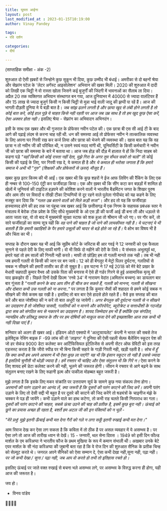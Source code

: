 ```yaml
---
title: घूमता आईना
layout: post
last_modified_at : 2023-01-15T10:19:00
author: Vinay Pandey

tags:
- रवि दर्शन

categories:
- दीर्घ

---
```


(साप्ताहिक समीक्षा - अंक -2)

शुरुआत दो ऐसी ख़बरों से जिन्होने कुछ सुकून भी दिया, कुछ उम्मीद भी बंधाई। अमरीका से दो बहनों श्रेया और सेफ़्रांन पटेल के 'लेटर अगेंस्ट आइसोलेशन' अभियान की खबर मिली। 2020 की शुरुआत में दादी को लिखी एक चिट्ठी ने वो रास्ता खोला जिसने कई बुजुर्गों की जिंदगी में भावनाओं का सैलाब ला दिया। अप्रैल 20 तक व्यक्तिगत अभियान संस्थागत बन गया, आज दुनियाभर में 40000 से ज्यादा वालंटियर हैं और 15 लाख से ज्यादा बुजुर्ग किसी न किसी चिट्ठी से मुन्ना भाई वाली जादू की झप्पी पा रहें हैं। आज की भागती दौड़ती दुनिया मे ये बड़ी बात है। *जब सांझ ढलने लगती है और छाया खुद से लंबी होने लगती है तो कोई बात करे, कोई हाल पूछे ये चाहत किसे नही रहती पर आज जब उम्र साथ है तो हम खुद कुछ ऐसा करें, ऐसा अक्सर होता नही।* इसलिए श्रेया - सेफ़्रांन का अभिवादन अभिनदंन।

इसी के साथ एक खबर और थी गुजरात के प्रोफेसर नवीन पटेल की। एक छात्रा बी एस सी आई टी के बाद आगे की पढ़ाई लंदम से करना चाह रही थी. धन की समस्या आई तो प्रोफेसर नवीन ने तात्कालिक व्यवस्था के लिए अपना घर गिरवी रख कर कर्ज लिया और छात्रा को भेजने की व्यवस्था की। खास बात यह कि वह छात्रा न तो नवीन जी की परिचित थी, न उसने स्वयं मदद मांगी थी, यूनिवर्सिटी के किसी कर्मचारी ने नवीन जी को छात्रा की समस्या के बारे में बताया था।  आज जब होड़ की दौड़ में हालात ये हों कि निदा साहब को कहना पड़े _"यहाँ किसी को कोई रास्ता नहीं देता, मुझे गिरा के अगर तुम सँभल सको तो चलो"_ तो कोई किसी की पढ़ाई के लिए, घर गिरवी रख दे, ये कमाल ही है और *ये कमाल ही भरोसा जगाता हैं कि हमारे समाज मे अभी भी "गुरु" (शिक्षकों और प्रोफेसरों  से ऊपर) मौजूद हैं।*

खबर कुछ इतर किस्म की भी आईं। एक खबर थी कि कुछ शहरों ने ईज आफ लिविंग की रैंकिंग के लिए एक ही नम्बर से 100-150 एंट्री कर फर्जीवाड़ा किया। एक और ख़बर थी कि सींग कटा कर बछड़ों में शामिल हो खेलों में जूनियर्स की टाइटिल हड़पने की कोशिश करने वालों ने भारतीय बैडमिंटन जगत के शिखर पुरुष और आम तौर पर विवादों व तीखी टीका टिप्पणियों से दूर रहने वाले पुलेला गोपीचंद को यह कहने के लिए मजबूर कर दिया कि _"गलत उम्र बताने वालों को मिले कड़ी सजा"_। और हद तो यह कि फर्जीवाड़ा हास्यास्पद होने की हद तक जा पंहुचा जब खबर आई कि छत्तीसगढ़ में एक निगम के सहायक प्रबंधक स्तर ने मंत्रालय में बेरोक टोक प्रवेश के लिए सीधे मुख्यमंत्री के ओ एस ड़ी की फर्जी आई डी बना ली और धड़ल्ले से आता जाता रहा, वो तो बाद में मुख्यमंत्री सुरक्षा स्टाफ को शक हुआ तो श्रीमान जी धरे गए। पर गौर करें, तो सारे फर्जीवाड़ों का साम्य सूत्र यही कि *वह पाने की चाहत है जो पाने की लायकीयत नही है। ये घटनाएं ये भी बताती हैं कि हमारी ख्वाहिशों के पैर हमारे उसूलों की चादर से बड़े होते जा रहे हैं।* ये क्षोभ का विषय भी है और चिंता का भी।

सप्ताह के दौरान खबर यह भी आई कि सुप्रीम कोर्ट के जस्टिस बी आर गवई ने 12 जनवरी को एक फैसला सुनाने से पहले देरी के लिए माफी मांगी। वो भी सिर्फ दो महीने की देरी के लिये। ये संभवतः अभूतपूर्व था, हमारे यहां तो हम सालों की गिनती नही करते। माफी तो छोड़िए हम तो गलती मानते तक नही। तब भी नही जब हमारी गलती से किसी की जान पर बन जाये। 12 को ही बेंगलूर में मेट्रो पिलर दुर्घटना, गलतियों से सबक न सीखने की हमारी तासीर का ही तो सुबूत है।  इस घटना ने 17 मई 2018 को मेरे बेटे प्रखर के मेधावी सहपाठी कुमार वैभव औ उसके पिता की बनारस में ऐसे ही गर्डर गिरने से हुई असामायिक मृत्यु की याद झकझोर दी। पिछले दिनों देखी फ़िल्म 'रनवे 34' में नारायण वेदांत (अमिताभ बच्चन) का डायलाग बार बार गूंजता है _"गलती करने के बाद आप तीन ही चीज कर सकते हैं, गलती को मानना, गलती से सीखना और दोबारा कभी उस गलती को ना करना.."_ पर लगता है कि कुमार जैसों की शहादत से हमने कोई सबक न सीखने की जैसे कसम खा रखी है। इसलिए तो बार बार ऐसे हादसे होते रहते हैं।  वैसे इस सप्ताह की बात करें और बात जोशीमठ की न करें तो बात अधूरी रह जायेगी। *अगर बेंगलुरु की दुर्घटना गलती से न सीखने का उदाहरण है तो जोशीमठ त्रासदी, गलतियों को न मानने और कॉरपोरेट, ब्यूरोक्रेट व सत्ताधीशों के गठजोड़ द्वारा सच को संगठित रूप से नकारने का उदाहरण है। शायद जिम्मेदार हम भी हैं क्योंकि एक संगठित, न्यायप्रिय और प्रतिबद्ध समाज के तौर पर हम दोषियों को माकूल सजा देने की इच्छाशक्ति आज तक कभी भी नही दिखा पाएं हैं।*

शनिवार को अलग ही खबर आई। इंडियन ऑटो एक्सपो में 'अल्ट्रावायलेट' कंपनी ने भारत की सबसे तेज इलेक्ट्रिक रेसिंग बाइक F -99 लांच की तो 'लाइगर' ने  दुनिया की  ऐसी पहली सेल्फ बैलेंसिंग स्कूटर पेश की जो हर सेकंड 9000 डेटा कलेक्ट कर आर्टिफिसियल इंटेलिजेंस से अपनी सेंटर ऑफ ग्रेविटी को इस तरह एडजस्ट करता है कि जीरो स्पीड पर भी बिना किसी सहारे के गाड़ी गिरती नही, खड़ी रहती है। *सोच में हूँ कि क्या कभी हम अपने आचरण में भी ऐसा कुछ ला पाएंगे?  यह भी कि इंसान स्कूटर तो नही है उससे ज्यादा है इसलिये चुनौती भी थोड़ी ज्यादा है। हमें रफ्तार भी चाहिए और ऐसा संतुलन भी कि गिरें न।* ऐसा करने के लिए शायद हमें डेटा कलेक्ट करने की नही, भूलने की जरूरत होगी। जीवन मे रफ्तार से आगे बढ़ने के साथ संतुलन बनाए रखने के लिए रूहानी इल्म और पाकीज़ा मोहब्बत बहुत जरूरी है। 

 मुझे लगता है कि इसके लिए मकर संक्रांति पर उत्तरायण सूर्य के सामने कुछ नया संकल्प लेना होगा। *अरमानों की पतंग उड़ाने का आनंद लें, क्या जरूरी है कि दूसरों की पतंग काटने की जिद करें।* अपनी पतंग उड़ाने के लिए तो देसी सद्दी भी बहुत है पर दूसरे की काटने की जिद करेंगे तो षड्यंत्रों के चाइनीज मंझे के चक्कर मे पड़ ही जायेंगे। कभी उड़ाने वाले का हाथ कटेगा, तो कभी राह चलते किसी निरपराध का गला। *दूसरों की पतंग काटने की चाहत, सबसे ऊंचा उठने की चाह की प्रतीक है, इसमें कुछ बुरा नही। ऊंचाई को छूने का प्रयास अच्छा ही रहता है, बशर्ते हम अटल जी की इन पंक्तियों को न भूलें* - 

_"मेरे प्रभु!_
_मुझे इतनी ऊँचाई कभी मत देना_
_गैरों को गले न लगा सकूँ_
_इतनी रुखाई कभी मत देना।"_

आम रिवाज देख कर ऐसा लग सकता है कि कविता में तो ठीक है पर असल व्यवहार में ये असम्भव है। पर ऐसा लगे तो आज की तारीख ध्यान से देखें। 15 - जनवरी, थल सेना दिवस । 1949 को इसी दिन फील्ड मार्शल के एम करिअप्पा ने भारतीय फौज के प्रथम मुखिया के रूप में कमान संभाली थी। अखबार उनके बेटे एयर मार्शल के सी नंदा करिअप्पा की जुबानी बता रहा है कि वे रोज दिन की शुरुआत सैनिक के प्रतीक चिन्ह को सेल्यूट करते थे। जनरल अपने सैनिकों को ऐसा सम्मान दे, ऐसा कभी देखा नही,सुना नही, पढ़ा नही। *पर जो कभी देखा / सुना / पढ़ा नही, जब आप वो करते हो तभी तो इतिहास रचते हो।*

इसलिए ऊंचाई पर जाते वक्त रुखाई से बचना भले असम्भव लगे, पर असम्भव के विरुद्ध करना ही होगा, यही आज की जरूरत है। 

जय हो।
- विनय पांडेय

🙏🌷🌷🙏
